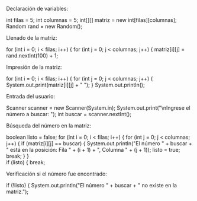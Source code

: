 Declaración de variables:

int filas = 5;
        int columnas = 5;
        int[][] matriz = new int[filas][columnas];
        Random rand = new Random();
        
Llenado de la matriz:

for (int i = 0; i < filas; i++) {
            for (int j = 0; j < columnas; j++) {
                matriz[i][j] = rand.nextInt(100) + 1;
                
Impresión de la matriz:

 for (int i = 0; i < filas; i++) {
            for (int j = 0; j < columnas; j++) {
                System.out.print(matriz[i][j] + " ");
            }
            System.out.println();
            
Entrada del usuario:

Scanner scanner = new Scanner(System.in);
System.out.print("\nIngrese el número a buscar: ");
int buscar = scanner.nextInt();
        
Búsqueda del número en la matriz:

boolean listo = false;
        for (int i = 0; i < filas; i++) {
            for (int j = 0; j < columnas; j++) {
                if (matriz[i][j] == buscar) {
                    System.out.println("El número " + buscar + " está en la posición: Fila " + (i + 1) + ", Columna " + (j + 1));
                    listo = true;
                    break; 
                }
            }	
        if (listo) {
            break; 
	    
Verificación si el número fue encontrado:

 if (!listo) {
        System.out.println("El número " + buscar + " no existe en la matriz.");

